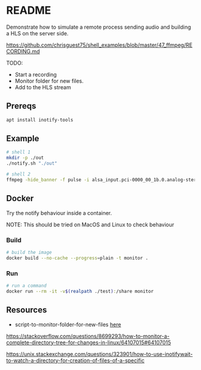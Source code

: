 # README

Demonstrate how to simulate a remote process sending audio and building a HLS on the server side.  


https://github.com/chrisguest75/shell_examples/blob/master/47_ffmpeg/RECORDING.md

TODO:

* Start a recording
* Monitor folder for new files.
* Add to the HLS stream

## Prereqs

```sh
apt install inotify-tools
```

## Example

```sh
# shell 1
mkdir -p ./out
./notify.sh "./out"

# shell 2
ffmpeg -hide_banner -f pulse -i alsa_input.pci-0000_00_1b.0.analog-stereo -ac 1 -ar 22050 -segment_time 00:00:10 -f segment ./out/recording%03d.wav

```

## Docker

Try the notify behaviour inside a container.  

NOTE: This should be tried on MacOS and Linux to check behaviour  

### Build

```sh
# build the image
docker build --no-cache --progress=plain -t monitor . 
```

### Run

```sh
# run a command 
docker run --rm -it -v$(realpath ./test):/share monitor
```

## Resources

* script-to-monitor-folder-for-new-files [here](https://unix.stackexchange.com/questions/24952/script-to-monitor-folder-for-new-files)

https://stackoverflow.com/questions/8699293/how-to-monitor-a-complete-directory-tree-for-changes-in-linux/64107015#64107015

https://unix.stackexchange.com/questions/323901/how-to-use-inotifywait-to-watch-a-directory-for-creation-of-files-of-a-specific